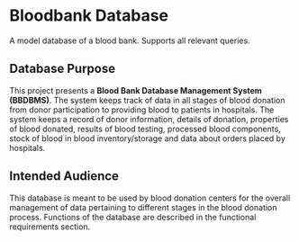 # Bloodbank Database

A model database of a blood bank. Supports all relevant queries.

## Database Purpose

This project presents a <strong>Blood Bank Database Management System (BBDBMS)</strong>. The system keeps track of data in all stages of blood donation from donor participation to providing blood to patients in hospitals. The system keeps a record of donor information, details of donation, properties of blood donated, results of blood testing, processed blood components, stock of blood in blood inventory/storage and data about orders placed by hospitals.

## Intended Audience

This database is meant to be used by blood donation centers for the overall management of data pertaining to different stages in the blood donation process. Functions of the database are described in the functional requirements section.
